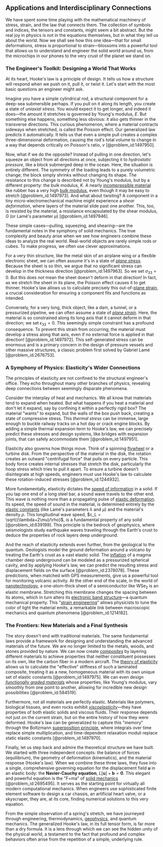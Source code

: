 ## Applications and Interdisciplinary Connections

We have spent some time playing with the mathematical machinery of stress, strain, and the law that connects them. The collection of symbols and indices, the tensors and constants, might seem a bit abstract. But the real joy in physics is not in the equations themselves, but in what they tell us about the world. Now we shall see how this one idea—that for small deformations, stress is proportional to strain—blossoms into a powerful tool that allows us to understand and engineer the solid world around us, from the microchips in our phones to the very crust of the planet we stand on.

### The Engineer's Toolkit: Designing a World That Works

At its heart, Hooke's law is a principle of design. It tells us how a structure will respond when we push on it, pull it, or twist it. Let's start with the most basic questions an engineer might ask.

Imagine you have a simple cylindrical rod, a structural component for a deep-sea submersible perhaps. If you pull on it along its length, you create a state of *uniaxial stress*. You would expect it to get longer, and indeed it does—the amount it stretches is governed by Young's modulus, $E$. But something else happens, something less obvious: it also gets thinner in the transverse directions. This curious phenomenon, where a material contracts sideways when stretched, is called the Poisson effect. Our generalized law predicts it automatically. It tells us that even a simple pull creates a complex three-dimensional deformation, causing the rod's total volume to change in a way that depends critically on Poisson's ratio, $\nu$ [@problem_id:1497950].

Now, what if we do the opposite? Instead of pulling in one direction, let's squeeze an object from all directions at once, subjecting it to *hydrostatic pressure*, like a block submerged deep in the ocean. Here, the situation is entirely different. The symmetry of the loading leads to a purely volumetric change; the block simply shrinks without changing its shape. The resistance to this change is described not by Young's modulus, but by a different property: the bulk modulus, $K$. A nearly [incompressible material](@article_id:159247) like rubber has a very high [bulk modulus](@article_id:159575), even though it may be easy to stretch [@problem_id:1497973]. And what about twisting? A component in a tiny micro-electromechanical machine might experience a *shear deformation*, where layers of the material slide past one another. This, too, is resisted by the material, a resistance encapsulated by the shear modulus, $G$ (or Lamé's parameter $\mu$) [@problem_id:1497946].

These simple cases—pulling, squeezing, and shearing—are the fundamental notes in the symphony of solid mechanics. The true complexity and beauty arise when we see how engineers combine these ideas to analyze the real world. Real-world objects are rarely simple rods or cubes. To make progress, we often use clever approximations.

For a very thin structure, like the metal skin of an airplane wing or a flexible electronic sheet, we can often assume it's in a state of *[plane stress](@article_id:171699)*. Because the sheet is so thin, we argue that no significant stress can develop in the thickness direction [@problem_id:1497963]. So we set $\sigma_{33}=0$. But this does *not* mean the sheet doesn't deform in that direction! In fact, as we stretch the sheet in its plane, the Poisson effect causes it to get thinner. Hooke's law allows us to calculate precisely this out-of-[plane strain](@article_id:166552), a crucial consideration for ensuring a component fits and functions as intended.

Conversely, for a very long, thick object, like a dam, a tunnel, or a pressurized pipeline, we can often assume a state of *[plane strain](@article_id:166552)*. Here, the material is so constrained along its long axis that it cannot deform in that direction; we set $\epsilon_{33}=0$. This seemingly simple constraint has a profound consequence. To prevent this strain from occurring, the material must develop a stress along that axis, even if no external force is applied in that direction! [@problem_id:1497972]. This self-generated stress can be enormous and is a primary concern in the design of pressure vessels and other massive structures, a classic problem first solved by Gabriel Lamé [@problem_id:2676753].

### A Symphony of Physics: Elasticity's Wider Connections

The principles of elasticity are not confined to the structural engineer's office. They echo throughout many other branches of physics, revealing deep connections between seemingly disparate phenomena.

Consider the interplay of heat and mechanics. We all know that materials tend to expand when heated. But what happens if you heat a material and don't let it expand, say by confining it within a perfectly rigid box? The material "wants" to expand, but the walls of the box push back, creating a state of compressive stress. This *thermal stress* can be immense, large enough to buckle railway tracks on a hot day or crack engine blocks. By adding a simple thermal expansion term to Hooke's law, we can precisely predict these stresses and design systems, like bridges with expansion joints, that can safely accommodate them [@problem_id:1497951].

Elasticity also governs how things move. Think of a spinning [flywheel](@article_id:195355) or a turbine disk. From the perspective of the material in the disk, the rotation creates an outward "centrifugal force" that pulls on every particle. This body force creates internal stresses that stretch the disk, particularly the hoop stress which tries to pull it apart. To ensure a turbine doesn't disintegrate at high speeds, engineers must use Hooke's law to calculate these rotation-induced stresses [@problem_id:1244932].

More fundamentally, elasticity dictates the [speed of information](@article_id:153849) in a solid. If you tap one end of a long steel bar, a sound wave travels to the other end. This wave is nothing more than a propagating pulse of [elastic deformation](@article_id:161477). Its speed, the speed of sound in the material, is determined entirely by the [elastic constants](@article_id:145713) (like Lamé's parameters $\lambda$ and $\mu$) and the material's density $\rho$. This longitudinal wave speed, $c_L = \sqrt{(\lambda+2\mu)/\rho}$, is a fundamental property of any solid [@problem_id:639199]. This principle is the bedrock of geophysics, where seismologists study earthquake waves traveling through the Earth's crust to deduce the properties of rock layers deep underground.

And the reach of elasticity extends even further, from the geological to the quantum. Geologists model the ground deformation around a volcano by treating the Earth's crust as a vast elastic solid. The [inflation](@article_id:160710) of a magma chamber deep underground can be modeled as a pressurized spherical cavity, and by applying Hooke's law, we can predict the resulting stress and displacement fields on the surface [@problem_id:2378078]. These predictions, when matched with GPS measurements, give us a powerful tool for monitoring volcanic activity. At the other end of the scale, in the world of [nanotechnology](@article_id:147743), a one-atom-thick sheet of a semiconductor like WSe$_2$ is an elastic membrane. Stretching this membrane changes the spacing between its atoms, which in turn alters its [electronic band structure](@article_id:136200)—a quantum mechanical property. This "[strain engineering](@article_id:138749)" allows physicists to tune the color of light the material emits, a remarkable link between macroscopic mechanics and quantum phenomena [@problem_id:1214182].

### The Frontiers: New Materials and a Final Synthesis

The story doesn't end with traditional materials. The same fundamental laws provide a framework for designing and understanding the advanced materials of the future. We are no longer limited to the metals, woods, and stones provided by nature. We can now create *[composites](@article_id:150333)* by layering different materials to achieve properties that neither constituent possesses on its own, like the carbon fiber in a modern aircraft. The [theory of elasticity](@article_id:183648) allows us to calculate the "effective" stiffness of such a laminated composite, treating it as a new, homogeneous material with its own unique set of elastic constants [@problem_id:1497975]. We can even design *[functionally graded materials](@article_id:157352)* whose properties, like Young's modulus, vary smoothly from one point to another, allowing for incredible new design possibilities [@problem_id:584519].

Furthermore, not all materials are perfectly elastic. Materials like polymers, biological tissues, and even rocks exhibit *[viscoelasticity](@article_id:147551)*—they have properties of both elastic solids and viscous fluids. Their response depends not just on the current strain, but on the entire history of how they were deformed. Hooke's law can be generalized to capture this "memory" through the Boltzmann [superposition principle](@article_id:144155), where integrals over time replace simple multiplication, and time-dependent relaxation moduli replace static elastic constants [@problem_id:1497970].

Finally, let us step back and admire the theoretical structure we have built. We started with three independent concepts: the balance of forces (equilibrium), the geometry of deformation (kinematics), and the material response (Hooke's law). When we combine these three laws, they fuse into a single, comprehensive governing equation for the displacement field $\mathbf{u}$ in an elastic body: the **Navier-Cauchy equation**, $L[\mathbf{u}] + \mathbf{b} = \mathbf{0}$. This elegant and powerful equation is the "F=ma" of [solid mechanics](@article_id:163548) [@problem_id:2695495]. It serves as the starting point for virtually all modern computational mechanics. When engineers use sophisticated finite element software to design a car chassis, an artificial heart valve, or a skyscraper, they are, at its core, finding numerical solutions to this very equation.

From the simple observation of a spring's stretch, we have journeyed through engineering, thermodynamics, [geophysics](@article_id:146848), and quantum mechanics. The generalized Hooke's law, in its full tensor form, is far more than a dry formula. It is a lens through which we can see the hidden unity of the physical world, a testament to the fact that profound and complex behaviors often arise from the repetition of a simple, underlying rule.